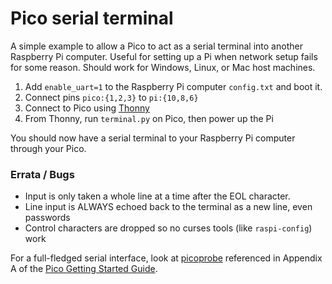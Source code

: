 # Pico serial terminal

A simple example to allow a Pico to act as a serial terminal into another Raspberry Pi computer.
Useful for setting up a Pi when network setup fails for some reason.
Should work for Windows, Linux, or Mac host machines.

1. Add `enable_uart=1` to the Raspberry Pi computer `config.txt` and boot it.
2. Connect pins `pico:{1,2,3}` to `pi:{10,8,6}`
3. Connect to Pico using [Thonny][thonny]
4. From Thonny, run `terminal.py` on Pico, then power up the Pi

[thonny]: https://thonny.org/

You should now have a serial terminal to your Raspberry Pi computer through your Pico.

### Errata / Bugs

* Input is only taken a whole line at a time after the EOL character.
* Line input is ALWAYS echoed back to the terminal as a new line, even passwords
* Control characters are dropped so no curses tools (like `raspi-config`) work

For a full-fledged serial interface, look at [picoprobe][probe] referenced in Appendix A of the [Pico Getting Started Guide][get-start].

[get-start]: https://datasheets.raspberrypi.com/pico/getting-started-with-pico.pdf#page=61
[probe]: https://github.com/raspberrypi/picoprobe/
